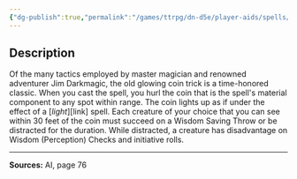 ```yaml
---
{"dg-publish":true,"permalink":"/games/ttrpg/dn-d5e/player-aids/spells/level-2/jims-glowing-coin/","tags":["ttrpg/dnd/5e","somatic","material","royalty","spell"],"noteIcon":""}
---
```



## Description
Of the many tactics employed by master magician and renowned adventurer Jim Darkmagic, the old glowing coin trick is a time-honored classic.
When you cast the spell, you hurl the coin that is the spell's material component to any spot within range.
The coin lights up as if under the effect of a [*light*][link] spell.
Each creature of your choice that you can see within 30 feet of the coin must succeed on a Wisdom Saving Throw or be distracted for the duration.
While distracted, a creature has disadvantage on Wisdom (Perception) Checks and initiative rolls.

---

**Sources:** AI, page 76
